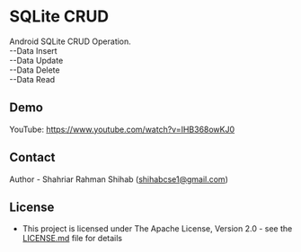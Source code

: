 # SQLite CRUD

Android SQLite CRUD Operation.  
--Data Insert  
--Data Update  
--Data Delete  
--Data Read


## Demo

YouTube: https://www.youtube.com/watch?v=IHB368owKJ0


## Contact

Author - Shahriar Rahman Shihab ([shihabcse1@gmail.com](mailto:shihabcse1@gmail.com))


## License

* This project is licensed under The Apache License, Version 2.0 - see the [LICENSE.md](/LICENSE) file for details

